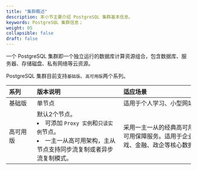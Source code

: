 ```yaml
---
title: "集群概述"
description: 本小节主要介绍 PostgreSQL 集群基本信息。 
keywords: PostgreSQL 集群信息；
weight: 05
collapsible: false
draft: false
---
```



一个 PostgreSQL 集群即一个独立运行的数据库计算资源组合，包含数据库、服务器、存储磁盘、私有网络等云资源。

PostgreSQL 集群目前支持`基础版`、`高可用版`两个系列。

|<span style="display:inline-block;width:60px">系列</span> |<span style="display:inline-block;width:220px">版本说明</span>|<span style="display:inline-block;width:340px">适应场景</span> |
|:----|:----|:----|
|基础版   |  单节点 |  适用于个人学习、小型网站、开发测试等场景。 |
|高可用版  |  默认2个节点。<li>可添加 `Proxy 实例`和`只读实例`节点。<li>一主一从高可用架构，主从节点支持同步流复制或者异步流复制模式。 |采用一主一从的经典高可用架构，提供数据库高可用保障服务。适用于企业生产环境，电商、游戏、金融、政企等核心数据库场景。|
